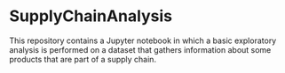# SupplyChainAnalysis

This repository contains a Jupyter notebook in which a basic exploratory analysis is performed on a dataset that gathers information about some products that are part of a supply chain.
